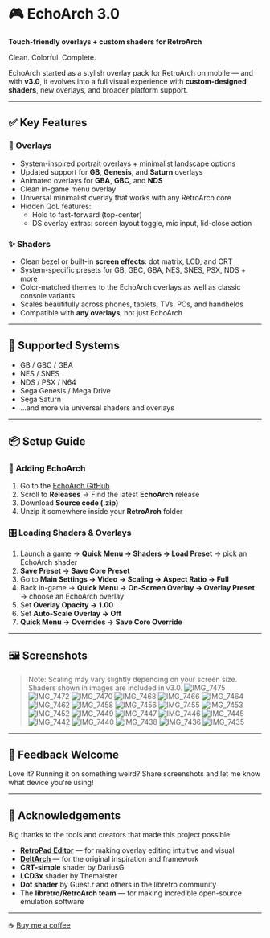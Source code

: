 # 🎮 EchoArch 3.0

**Touch-friendly overlays + custom shaders for RetroArch**

Clean. Colorful. Complete.

EchoArch started as a stylish overlay pack for RetroArch on mobile — and with **v3.0**, it evolves into a full visual experience with **custom-designed shaders**, new overlays, and broader platform support.

---

## ✅ Key Features

### 🎨 Overlays

- System-inspired portrait overlays + minimalist landscape options
- Updated support for **GB**, **Genesis**, and **Saturn** overlays
- Animated overlays for **GBA**, **GBC**, and **NDS**
- Clean in-game menu overlay
- Universal minimalist overlay that works with any RetroArch core
- Hidden QoL features:
  - Hold to fast-forward (top-center)
  - DS overlay extras: screen layout toggle, mic input, lid-close action

### ✨ Shaders

- Clean bezel or built-in **screen effects**: dot matrix, LCD, and CRT
- System-specific presets for GB, GBC, GBA, NES, SNES, PSX, NDS + more
- Color-matched themes to the EchoArch overlays as well as classic console variants
- Scales beautifully across phones, tablets, TVs, PCs, and handhelds
- Compatible with **any overlays**, not just EchoArch

---

## 🎩 Supported Systems

- GB / GBC / GBA
- NES / SNES
- NDS / PSX / N64
- Sega Genesis / Mega Drive
- Sega Saturn
- ...and more via universal shaders and overlays

---

## 📦 Setup Guide

### 🔽 Adding EchoArch

1. Go to the [EchoArch GitHub](https://github.com/your-repo)
2. Scroll to **Releases** → Find the latest **EchoArch** release
3. Download **Source code (.zip)**
4. Unzip it somewhere inside your **RetroArch** folder

### 🎛 Loading Shaders & Overlays

1. Launch a game → **Quick Menu → Shaders → Load Preset** → pick an EchoArch shader
2. **Save Preset → Save Core Preset**
3. Go to **Main Settings → Video → Scaling → Aspect Ratio → Full**
4. Back in-game → **Quick Menu → On-Screen Overlay → Overlay Preset** → choose an EchoArch overlay
5. Set **Overlay Opacity → 1.00**
6. Set **Auto-Scale Overlay → Off**
7. **Quick Menu → Overrides → Save Core Override**

---

## 🖼️ Screenshots

> Note: Scaling may vary slightly depending on your screen size. Shaders shown in images are included in v3.0.
![IMG_7475](https://github.com/user-attachments/assets/62dd7e12-689e-4943-88ec-ae1d25a9e626)
![IMG_7472](https://github.com/user-attachments/assets/a25e1e0a-d686-4e67-9a71-43c815203f2a)
![IMG_7470](https://github.com/user-attachments/assets/1b354eee-e3c7-4b99-b95d-4ae5e33f35f0)
![IMG_7468](https://github.com/user-attachments/assets/4a1fb296-eda0-4c54-862b-f049d8ee0f90)
![IMG_7466](https://github.com/user-attachments/assets/04e1c420-0edb-4998-8cf1-4886620c08c8)
![IMG_7464](https://github.com/user-attachments/assets/385f53fa-b193-46a5-b818-84bc550bfcf6)
![IMG_7462](https://github.com/user-attachments/assets/c0e3ef76-e210-4eb2-8f28-5d39c046a1a0)
![IMG_7458](https://github.com/user-attachments/assets/c56f8600-1e60-4d08-a41f-be4c9d2bd676)
![IMG_7456](https://github.com/user-attachments/assets/9ee0e2e8-359f-41df-b55e-01edae2519da)
![IMG_7455](https://github.com/user-attachments/assets/a76523b5-48d4-4020-8588-5ca0986f7bfb)
![IMG_7453](https://github.com/user-attachments/assets/2aaff360-898b-455f-91d4-309715e0b62a)
![IMG_7452](https://github.com/user-attachments/assets/04f6f8f8-b916-4461-8f19-6fc4aee163da)
![IMG_7449](https://github.com/user-attachments/assets/34804770-3a1f-4463-a38d-23141e382379)
![IMG_7447](https://github.com/user-attachments/assets/b9ae5f15-f78e-4d35-b683-1208afba8e17)
![IMG_7446](https://github.com/user-attachments/assets/f3d1bc63-634e-4f77-a541-f9ed860866ed)
![IMG_7445](https://github.com/user-attachments/assets/c252f0f3-44f7-4a32-83ad-d30b621b9462)
![IMG_7442](https://github.com/user-attachments/assets/37d167bc-236e-4a10-bfd9-ef0f1f3435b0)
![IMG_7440](https://github.com/user-attachments/assets/85f89aeb-603d-48eb-8c45-53ff56e2c88e)
![IMG_7438](https://github.com/user-attachments/assets/9425002a-d61d-4d6a-b65a-33d5e0ef5471)
![IMG_7436](https://github.com/user-attachments/assets/1528d4c7-d8a1-4c5f-9bf4-0730404d7b71)
![IMG_7435](https://github.com/user-attachments/assets/4b8f5844-7ea2-4aec-a5f2-67468b20167b)


---

## 💬 Feedback Welcome

Love it? Running it on something weird? Share screenshots and let me know what device you're using!

---

## 🙏 Acknowledgements

Big thanks to the tools and creators that made this project possible:

- **[RetroPad Editor](https://valent-in.github.io/retropad-editor/)** — for making overlay editing intuitive and visual
- **[DeltArch](https://github.com/volkanturkut/DeltArch)** — for the original inspiration and framework
- **CRT-simple** shader by DariusG
- **LCD3x** shader by Themaister
- **Dot shader** by Guest.r and others in the libretro community
- The **libretro/RetroArch team** — for making incredible open-source emulation software

---

️☕ [Buy me a coffee](https://coff.ee/stunrelay)

